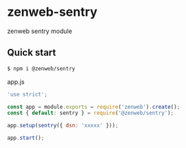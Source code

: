 # zenweb-sentry
 
 zenweb sentry module

## Quick start

```bash
$ npm i @zenweb/sentry
```

app.js
```js
'use strict';

const app = module.exports = require('zenweb').create();
const { default: sentry } = require('@zenweb/sentry');

app.setup(sentry({ dsn: 'xxxxx' }));

app.start();
```
